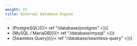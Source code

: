 ```yaml
---
weight: 72
title: External Database Engine
---
```


* [PostgreSQL]({{< ref "/database/postgres" >}})
* [MySQL / MariaDB]({{< ref "/database/mysql" >}})
* [Seamless Query]({{< ref "/database/seamless-query" >}})
